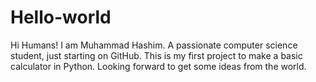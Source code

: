 # Hello-world
Hi Humans! I am Muhammad Hashim. A passionate computer science student, just starting on GitHub. This is my first project to make a basic calculator in Python. Looking forward to get some ideas from the world.
